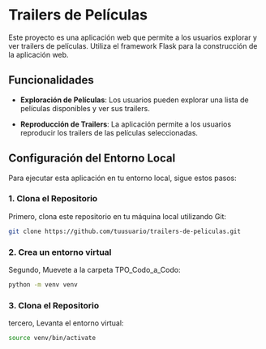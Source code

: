 # Trailers de Películas

Este proyecto es una aplicación web que permite a los usuarios explorar y ver trailers de películas. Utiliza el framework Flask para la construcción de la aplicación web.

## Funcionalidades

- **Exploración de Películas**: Los usuarios pueden explorar una lista de películas disponibles y ver sus trailers.

- **Reproducción de Trailers**: La aplicación permite a los usuarios reproducir los trailers de las películas seleccionadas.

## Configuración del Entorno Local

Para ejecutar esta aplicación en tu entorno local, sigue estos pasos:

### 1. Clona el Repositorio

Primero, clona este repositorio en tu máquina local utilizando Git:

```bash
git clone https://github.com/tuusuario/trailers-de-peliculas.git
```

### 2. Crea un entorno virtual

Segundo, Muevete a la carpeta TPO_Codo_a_Codo:

```bash
python -m venv venv
```

### 3. Clona el Repositorio

tercero, Levanta el entorno virtual:

```bash
source venv/bin/activate
```
